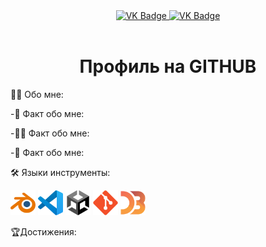 <div id = "badges" align = "center"/>
  <a href = "https://vk.com/xddmitriy">
    <img src = "https://img.shields.io/badge/VK-blue?style=for-the-badge&logo=VK&logoColor=white" alt="VK Badge"/>
  </a›
    
  <a href = "https://mail.google.com/mail/u/0/?pli=1#inbox">
    <img src = "https://img.shields.io/badge/EMAIL-red?style=for-the-badge&logo=Gmail&logoColor=white" alt="VK Badge"/>
  </a>
</div>

<div id = "viewprof" align= "center" >
   <img src = "https://komarev.com/ghpvc/?username=GornDima&style=flat-square&color=blue" alt=""/>
</div>

<div id="heythere" align="center">
  <h1> Профиль на GITHUB </h1>
</div>

:man_technologist: Обо мне:

-:space_invader: Факт обо мне:

-:technologist: Факт обо мне:

-:couple: Факт обо мне:

🛠️ Языки инструменты:

<div> 
  <img src= "https://github.com/devicons/devicon/blob/master/icons/blender/blender-original.svg" width="40" height="40"/>
  <img src= "https://github.com/devicons/devicon/blob/master/icons/vscode/vscode-original.svg" width="40" height="40"/≥
  <img src= "https://github.com/devicons/devicon/blob/master/icons/unrealengine/unrealengine-original.svg" width="40" height="40"/>
  <img src= "https://github.com/devicons/devicon/blob/master/icons/unity/unity-original.svg" width="40" height="40"/>
  <img src= "https://github.com/devicons/devicon/blob/master/icons/git/git-plain.svg" width="40" height="40"/>
  <img src= "https://github.com/devicons/devicon/blob/master/icons/d3js/d3js-original.svg" width="40" height="40"/>
</div>

🏆Достижения:
